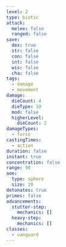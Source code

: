 ```yaml
---
level: 2
type: biotic
attack:
  melee: false
  ranged: false
save:
  dex: true
  str: false
  con: false
  int: false
  wis: false
  cha: false
tags:
  - damage
  - movement
damage:
  dieCount: 4
  dieType: 10
  mod: false
  higherLevel:
    dieCount: 2
damageTypes:
  - force
castingTimes:
  - action
duration: false
instant: true
concentration: false
range: 90
aoe:
  type: sphere
  size: 10
detonates: true
primes: false
advancements:
  stutter-step:
    mechanics: []
  heavy-step:
    mechanics: []
classes:
  - vanguard
---
```

